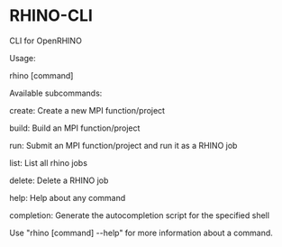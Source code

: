 # RHINO-CLI
CLI for OpenRHINO

Usage:

  rhino [command]

Available subcommands:

  create:      Create a new MPI function/project
  
  build:       Build an MPI function/project
  
  run:         Submit an MPI function/project and run it as a RHINO job
  
  list:        List all rhino jobs
  
  delete:      Delete a RHINO job
  
  help:        Help about any command
  
  completion:  Generate the autocompletion script for the specified shell
  


Use "rhino [command] --help" for more information about a command.